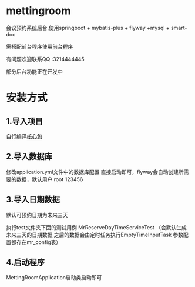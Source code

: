 # mettingroom


会议预约系统后台,使用springboot + mybatis-plus + flyway +mysql + smart-doc

需搭配前台程序使用[前台程序](https://github.com/Liscva/mettingroom-vue)

有问题欢迎联系QQ :3214444445




部分后台功能正在开发中
# 安装方式
## 1.导入项目
自行编译[核心包](https://github.com/Liscva/LiscvaFramework)

## 2.导入数据库
修改application.yml文件中的数据库配置
直接启动即可，flyway会自动创建所需要的数据，默认用户 root 123456

## 3.导入日期数据
默认可预约日期为未来三天

执行test文件夹下面的测试用例 MrReserveDayTimeServiceTest
（会默认生成未来三天的日期数据,之后的数据会由定时任务执行EmptyTimeInputTask
参数配置都存在mr_config表）

## 4.启动程序
MettingRoomApplication启动类启动即可
